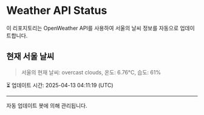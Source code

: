 
# Weather API Status

이 리포지토리는 OpenWeather API를 사용하여 서울의 날씨 정보를 자동으로 업데이트합니다.

## 현재 서울 날씨
> 서울의 현재 날씨: overcast clouds, 온도: 6.76°C, 습도: 61%

⏳ 업데이트 시간: 2025-04-13 04:11:19 (UTC)

---
자동 업데이트 봇에 의해 관리됩니다.
